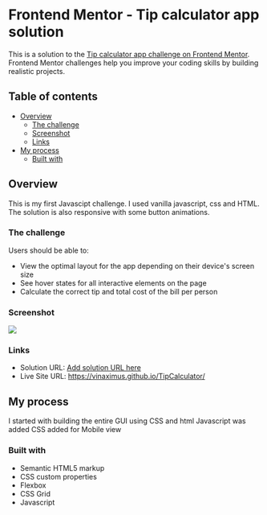 # Frontend Mentor - Tip calculator app solution

This is a solution to the [Tip calculator app challenge on Frontend Mentor](https://www.frontendmentor.io/challenges/tip-calculator-app-ugJNGbJUX). Frontend Mentor challenges help you improve your coding skills by building realistic projects.

## Table of contents

- [Overview](#overview)
  - [The challenge](#the-challenge)
  - [Screenshot](#screenshot)
  - [Links](#links)
- [My process](#my-process)
  - [Built with](#built-with)
  


## Overview
This is my first Javascipt challenge. I used vanilla javascript, css and HTML. The solution is also responsive with some button animations.


### The challenge

Users should be able to:

- View the optimal layout for the app depending on their device's screen size
- See hover states for all interactive elements on the page
- Calculate the correct tip and total cost of the bill per person

### Screenshot

![](./screenshot.jpg)



### Links

- Solution URL: [Add solution URL here](https://your-solution-url.com)
- Live Site URL: https://vinaximus.github.io/TipCalculator/

## My process
I started with building the entire GUI using CSS and html
Javascript was added
CSS added for Mobile view


### Built with

- Semantic HTML5 markup
- CSS custom properties
- Flexbox
- CSS Grid
- Javascript


